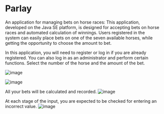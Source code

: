 # Parlay
An application for managing bets on horse races: This application, developed on the Java SE platform, is designed for accepting bets on horse races and automated calculation of winnings. Users registered in the system can easily place bets on one of the seven available horses, while getting the opportunity to choose the amount to bet.

In this application, you will need to register or log in if you are already registered. You can also log in as an administrator and perform certain functions.
Select the number of the horse and the amount of the bet.

![image](https://github.com/Dzmitry-yarik/Parlay/assets/107866389/538b6463-f7e2-4497-b9e4-534353b4eaff)

![image](https://github.com/Dzmitry-yarik/Parlay/assets/107866389/8791fab2-833d-4428-950e-9d30b174fede)

All your bets will be calculated and recorded.
![image](https://github.com/Dzmitry-yarik/Parlay/assets/107866389/edae7be4-f4a2-4ce0-89e6-81d4739bd57e)

At each stage of the input, you are expected to be checked for entering an incorrect value.
![image](https://github.com/Dzmitry-yarik/Parlay/assets/107866389/d352cb93-24e6-4761-99c4-6e09b08b6d14)

